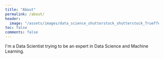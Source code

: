 ```yaml
---
title: "About"
permalink: /about/
header:
  image: "/assets/images/data_science_shutterstock_shutterstock_Trueffelpix.jpg"
toc: false
comments: false
---
```


I'm a Data Scientist trying to be an expert in Data Science and Machine Learning.
